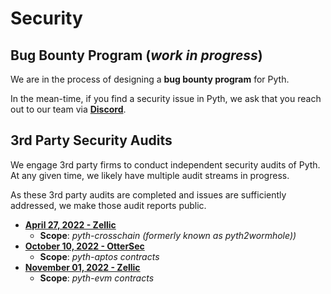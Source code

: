 # Security

## Bug Bounty Program (*work in progress*)

We are in the process of designing a **bug bounty program** for Pyth.

In the mean-time, if you find a security issue in Pyth, we ask that you reach out to our team via **[Discord](https://discord.com/invite/pythnetwork)**.

## 3rd Party Security Audits

We engage 3rd party firms to conduct independent security audits of Pyth.  At any given time, we likely have multiple audit streams in progress.

As these 3rd party audits are completed and issues are sufficiently addressed, we make those audit reports public.

- **[April 27, 2022 - Zellic](https://github.com/pyth-network/audit-reports/blob/main/2022_04_27/pyth2wormhole_zellic.pdf)**
    - **Scope**: *pyth-crosschain (formerly known as pyth2wormhole))*
- **[October 10, 2022 - OtterSec](https://github.com/pyth-network/audit-reports/blob/main/2022_10_10/pyth_aptos.pdf)**
    - **Scope**: *pyth-aptos contracts*
- **[November 01, 2022 - Zellic](https://github.com/pyth-network/audit-reports/blob/main/2022_11_01/pyth.pdf)**
    - **Scope**: *pyth-evm contracts*
